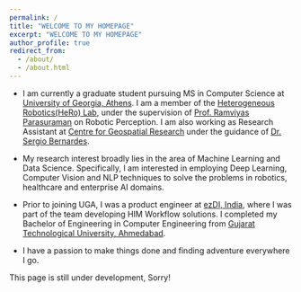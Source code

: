 ```yaml
---
permalink: /
title: "WELCOME TO MY HOMEPAGE"
excerpt: "WELCOME TO MY HOMEPAGE"
author_profile: true
redirect_from: 
  - /about/
  - /about.html
---
```




* I am currently a graduate student pursuing MS in Computer Science at [University of Georgia, Athens](https://www.uga.edu/). I am a member of the [Heterogeneous Robotics(HeRo) Lab](http://hero.uga.edu/), under the supervision of [Prof. Ramviyas Parasuraman](http://cobweb.cs.uga.edu/~ramviyas/) on Robotic Perception. I am also working as Research Assistant at [Centre for Geospatial Research](http://cgr.uga.edu/) under the guidance of [Dr. Sergio Bernardes](http://cgr.uga.edu/index.php/about/sergio-bernardes/index.html).

* My research interest broadly lies in the area of Machine Learning and Data Science. Specifically, I am interested in employing Deep Learning, Computer Vision and NLP techniques to solve the problems in robotics, healthcare and enterprise AI domains. 

* Prior to joining UGA, I was a product engineer at [ezDI, India](https://www.ezdi.com/), where I was part of the team developing HIM Workflow solutions. I completed my Bachelor of Engineering in Computer Engineering from [Gujarat Technological University, Ahmedabad](https://www.gtu.ac.in/).

* I have a passion to make things done and finding adventure everywhere I go.





This page is still under development, Sorry!



